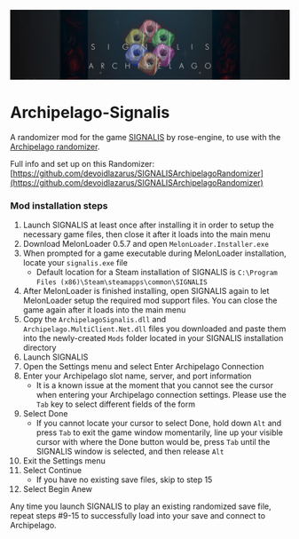 ![SIGNALIS for Archipelago banner](https://github.com/devoidlazarus/SIGNALISArchipelagoRandomizer/blob/main/Signalis%20AP%20Banner.png)
# Archipelago-Signalis
A randomizer mod for the game [SIGNALIS](https://store.steampowered.com/app/1262350/SIGNALIS/) by rose-engine, to use with the [Archipelago randomizer](https://archipelago.gg/).

Full info and set up on this Randomizer: [https://github.com/devoidlazarus/SIGNALISArchipelagoRandomizer](https://github.com/devoidlazarus/SIGNALISArchipelagoRandomizer)

### Mod installation steps
1. Launch SIGNALIS at least once after installing it in order to setup the necessary game files, then close it after it loads into the main menu
2. Download MelonLoader 0.5.7 and open `MelonLoader.Installer.exe`
3. When prompted for a game executable during MelonLoader installation, locate your `signalis.exe` file
   - Default location for a Steam installation of SIGNALIS is `C:\Program Files (x86)\Steam\steamapps\common\SIGNALIS`
4. After MelonLoader is finished installing, open SIGNALIS again to let MelonLoader setup the required mod support files. You can close the game again after it loads into the main menu
5. Copy the `ArchipelagoSignalis.dll` and `Archipelago.MultiClient.Net.dll` files you downloaded and paste them into the newly-created `Mods` folder located in your SIGNALIS installation directory
6. Launch SIGNALIS
7. Open the Settings menu and select Enter Archipelago Connection
8. Enter your Archipelago slot name, server, and port information
   - It is a known issue at the moment that you cannot see the cursor when entering your Archipelago connection settings. Please use the `Tab` key to select different fields of the form
9. Select Done
   - If you cannot locate your cursor to select Done, hold down `Alt` and press `Tab` to exit the game window momentarily, line up your visible cursor with where the Done button would be, press `Tab` until the SIGNALIS window is selected, and then release `Alt`
10. Exit the Settings menu
11. Select Continue
    - If you have no existing save files, skip to step 15
12. Select Begin Anew

Any time you launch SIGNALIS to play an existing randomized save file, repeat steps #9-15 to successfully load into your save and connect to Archipelago.
